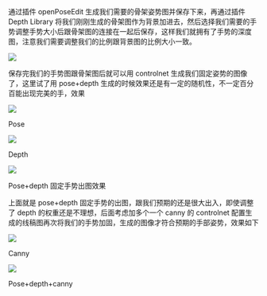 
通过插件 openPoseEdit 生成我们需要的骨架姿势图并保存下来，再通过插件 Depth Library 将我们刚刚生成的骨架图作为背景加进去，然后选择我们需要的手势调整手势大小后跟骨架图的连接在一起后保存，这样我们就拥有了手势的深度图，注意我们需要调整我们的比例跟背景图的比例大小一致。

![](https://pic2.zhimg.com/v2-eea6fe8c8ae5ec33ed351deef961527d_b.jpg)

保存完我们的手势图跟骨架图后就可以用 controlnet 生成我们固定姿势的图像了，这里试了用 pose+depth 生成的时候效果还是有一定的随机性，不一定百分百能出现完美的手，效果

![](https://pic1.zhimg.com/v2-07d64463652204ec2937e78e32afa41c_b.jpg)

Pose

![](https://pic1.zhimg.com/v2-b266781066d06f2fe5c560f35ba98b84_b.jpg)

Depth

![](https://pic1.zhimg.com/v2-0107e7314039b2f4bd6a79a35707bd60_b.jpg)

Pose+depth 固定手势出图效果

上面就是 pose+depth 固定手势的出图，跟我们预期的还是很大出入，即使调整了 depth 的权重还是不理想，后面考虑加多个一个 canny 的 controlnet 配置生成的线稿图再次将我们的手势加固，生成的图像才符合预期的手部姿势，效果如下

![](https://pic3.zhimg.com/v2-232816368bf0f29f79fd92b387d921aa_b.jpg)

Canny

![](https://pic1.zhimg.com/v2-b222cd3c4e0c302deb096bdb59ad2c98_b.jpg)

Pose+depth+canny